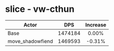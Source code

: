 # slice - vw-cthun
| Actor | DPS | Increase |
|---|:---:|:---:|
|Base|1474184|0.00%|
|move_shadowfiend|1469593|-0.31%|
